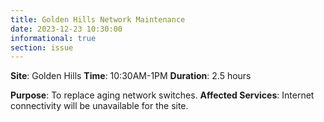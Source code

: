 ```yaml
---
title: Golden Hills Network Maintenance
date: 2023-12-23 10:30:00
informational: true
section: issue
---
```


**Site**: Golden Hills
**Time**: 10:30AM-1PM
**Duration**: 2.5 hours

**Purpose**: To replace aging network switches.
**Affected Services**: Internet connectivity will be unavailable for the site.
